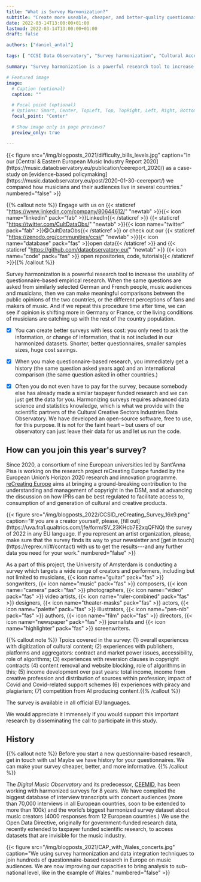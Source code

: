 ```yaml
---
title: "What is Survey Harmonization?"
subtitle: "Create more useable, cheaper, and better-quality questionnaire-based research"
date: 2022-03-14T13:00:00+01:00
lastmod: 2022-03-14T13:00:00+01:00
draft: false

authors: ["daniel_antal"]

tags: [ "CCSI Data Observatory", "Survey harmonization", "Cultural Access and Participation", "Data integration"]

summary: "Survey harmonization is a powerful research tool to increase the usability of questionnaire-based empirical research.  When the same questions are asked from similarly selected German and French people, music audiences and musicians, then we can make meaningful comparisons between the public opinions of the two countries, or the different perceptions of fans and makers of music."

# Featured image
image:
  # Caption (optional)
  caption: ""

  # Focal point (optional)
  # Options: Smart, Center, TopLeft, Top, TopRight, Left, Right, BottomLeft, Bottom, BottomRight
  focal_point: "Center"

  # Show image only in page previews?
  preview_only: true

---
```

<td style="text-align: center;">{{< figure src="/img/blogposts_2021/difficulty_bills_levels.jpg" caption="In our  [Central & Eastern European Music Industry Report 2020](https://music.dataobservatory.eu/publication/ceereport_2020/) as a case-study on [evidence-based policymaking](https://music.dataobservatory.eu/post/2020-01-30-ceereport/) we compared how musicians and their audiences live in several countries." numbered="false" >}}</td>

{{% callout note %}}
Engage with us on {{< staticref "https://www.linkedin.com/company/80644612/" "newtab" >}}{{< icon name="linkedin" pack="fab" >}}LinkedIn{{< /staticref >}} {{< staticref "https://twitter.com/CultDataObs/" "newtab" >}}{{< icon name="twitter" pack="fab" >}}@CultDataObs{{< /staticref >}} or check out our {{< staticref "https://zenodo.org/communities/ccsi/" "newtab" >}}{{< icon name="database" pack="fas" >}}open data{{< /staticref >}} and {{< staticref "https://github.com/dataobservatory-eu/" "newtab" >}} {{< icon name="code" pack="fas" >}} open repositories, code, tutorials{{< /staticref >}}{{% /callout %}}


Survey harmonization is a powerful research tool to increase the usability of questionnaire-based empirical research.  When the same questions are asked from similarly selected German and French people, music audiences and musicians, then we can make meaningful comparisons between the public opinions of the two countries, or the different perceptions of fans and makers of music.  And if we repeat this procedure time after time, we can see if opinion is shifting more in Germany or France, or the living conditions of musicians are catching up with the rest of the country population.

- [x]   You can create better surveys with less cost:  you only need to ask the information, or change of information, that is not included in our harmonized datasets. Shorter, better questionnaires, smaller samples sizes, huge cost savings.

- [x]   When you make questionnaire-based research, you immediately get a history (the same question asked years ago) and an international comparison (the same question asked in other countries.)

- [x]   Often you do not even have to pay for the survey, because somebody else has already made a similar taxpayer funded research and we can just get the data for you.
Harmonizing surveys requires advanced data science and statistics knowledge, which is what we provide with the scientific partners of the Cultural Creative Sectors Industries Data Observatory.  We have developed an open-source software, free to use, for this purpose.  It is not for the faint heart – but users of our observatory can just leave their data for us and let us run the code. 

## How can you join this year's survey?

Since 2020, a consortium of nine European universities led by Sant’Anna Pisa is working on the research project reCreating Europe funded by the European Union’s Horizon 2020 research and innovation programme. [reCreating Europe](https://www.recreating.eu/) aims at bringing a ground-breaking contribution to the understanding and management of copyright in the DSM, and at advancing the discussion on how IPRs can be best regulated to facilitate access to, consumption of and generation of cultural and creative products. 

<td style="text-align: center;">{{< figure src="/img/blogposts_2022/CCSID_reCreating_Survey_16x9.png"  caption="If you are a creator yourself, please, [fill out](https://uva.fra1.qualtrics.com/jfe/form/SV_23KHcb7E2xqQFNQ) the survey of 2022 in any EU language. If you represent an artist organization, please, make sure that the survey finds its way to your newsletter and [get in touch](https://reprex.nl/#/contact) with us to get the results---and any further data you need for your work." numbered="false" >}}</td>

As a part of this project, the University of Amsterdam is conducting a survey which targets a wide range of creators and performers, including but not limited to musicians, {{< icon name="guitar" pack="fas" >}}
 songwriters, {{< icon name="music" pack="fas" >}}
 composers, {{< icon name="camera" pack="fas" >}} photographers, {{< icon name="video" pack="fas" >}}
 video artists, {{< icon name="ruler-combined" pack="fas" >}}
 designers, {{< icon name="theater-masks" pack="fas" >}}
 actors, {{< icon name="palette" pack="fas" >}}
 illustrators,  {{< icon name="pen-nib" pack="fas" >}} authors, {{< icon name="film" pack="fas" >}}
 directors, {{< icon name="newspaper" pack="fas" >}}
 journalists and {{< icon name="highlighter" pack="fas" >}}
 screenwriters. 


{{% callout note %}} Tpoics covered in the survey: (1) overall experiences with digitization of cultural content; (2) experiences with publishers, platforms and aggregators: contract and market power issues, accessibility, role of algorithms; (3) experiences with reversion clauses in copyright contracts (4) content removal and website blocking, role of algorithms in this; (5) income development over past years: total income, income from creative profession and distribution of sources within profession; impact of Covid and Covid-related support schemes (6) experiences with piracy and plagiarism; (7) competition from AI producing content.{{% /callout %}}

The survey is available in all official EU languages. 

We would appreciate it immensely if you would support this important research by disseminating the call to participate in this study. 

## History

{{% callout note %}} Before you start a new questionnaire-based research, get in touch with us!  Maybe we have history for your questionnaires.  We can make your survey cheaper, better, and more informative. 
{{% /callout %}}

The *Digital Music Observatory* and its predecessor, [CEEMID](https://reprex.nl/project/ceemid/), has been working with harmonized surveys for 8 years.  We have compiled the biggest database of interview transcripts with concert audiences (more than 70,000 interviews in all European countries, soon to be extended to more than 100k) and the world’s biggest harmonized survey dataset about music creators (4000 responses from 12 European countries.) We use the Open Data Directive, originally for government-funded research data, recently extended to taxpayer funded scientific research, to access datasets that are invisible for the music industry.

<td style="text-align: center;">{{< figure src="/img/blogposts_2021/CAP_with_Wales_concerts.jpg" caption="We using survey harmonization and data integration techniques to join hundreds of questionnaire-based research in Europe on music audiences. We are now improving our capacities to bring analysis to sub-national level, like in the example of Wales." numbered="false" >}}</td>

